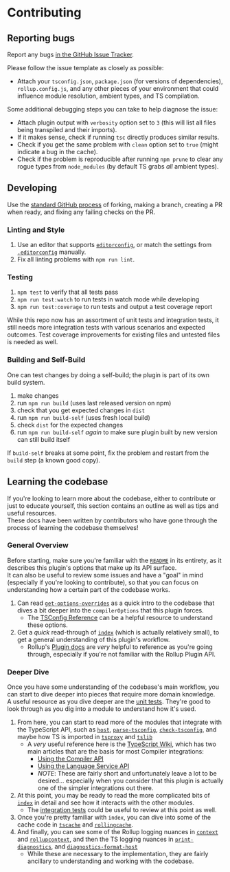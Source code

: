 # Contributing

## Reporting bugs

Report any bugs [in the GitHub Issue Tracker](https://github.com/ezolenko/rollup-plugin-typescript2/issues).

Please follow the issue template as closely as possible:

- Attach your `tsconfig.json`, `package.json` (for versions of dependencies), `rollup.config.js`, and any other pieces of your environment that could influence module resolution, ambient types, and TS compilation.

Some additional debugging steps you can take to help diagnose the issue:

- Attach plugin output with `verbosity` option set to `3` (this will list all files being transpiled and their imports).
- If it makes sense, check if running `tsc` directly produces similar results.
- Check if you get the same problem with `clean` option set to `true` (might indicate a bug in the cache).
- Check if the problem is reproducible after running `npm prune` to clear any rogue types from `node_modules` (by default TS grabs _all_ ambient types).

## Developing

Use the [standard GitHub process](https://docs.github.com/en/pull-requests/collaborating-with-pull-requests/getting-started/about-collaborative-development-models#fork-and-pull-model) of forking, making a branch, creating a PR when ready, and fixing any failing checks on the PR.

### Linting and Style

1. Use an editor that supports [`editorconfig`](https://editorconfig.org/), or match the settings from [`.editorconfig`](./.editorconfig) manually.
1. Fix all linting problems with `npm run lint`.

### Testing

1. `npm test` to verify that all tests pass
1. `npm run test:watch` to run tests in watch mode while developing
1. `npm run test:coverage` to run tests and output a test coverage report

While this repo now has an assortment of unit tests and integration tests, it still needs more integration tests with various scenarios and expected outcomes.
Test coverage improvements for existing files and untested files is needed as well.

### Building and Self-Build

One can test changes by doing a self-build; the plugin is part of its own build system.

1. make changes
1. run `npm run build` (uses last released version on npm)
1. check that you get expected changes in `dist`
1. run `npm run build-self` (uses fresh local build)
1. check `dist` for the expected changes
1. run `npm run build-self` _again_ to make sure plugin built by new version can still build itself

If `build-self` breaks at some point, fix the problem and restart from the `build` step (a known good copy).

## Learning the codebase

If you're looking to learn more about the codebase, either to contribute or just to educate yourself, this section contains an outline as well as tips and useful resources.<br />
These docs have been written by contributors who have gone through the process of learning the codebase themselves!

### General Overview

Before starting, make sure you're familiar with the [`README`](README.md) in its entirety, as it describes this plugin's options that make up its API surface.<br />
It can also be useful to review some issues and have a "goal" in mind (especially if you're looking to contribute), so that you can focus on understanding how a certain part of the codebase works.

1. Can read [`get-options-overrides`](src/get-options-overrides.ts) as a quick intro to the codebase that dives a bit deeper into the `compilerOptions` that this plugin forces.
    - The [TSConfig Reference](https://www.typescriptlang.org/tsconfig) can be a helpful resource to understand these options.
1. Get a _quick_ read-through of [`index`](src/index.ts) (which is actually relatively small), to get a general understanding of this plugin's workflow.
    - Rollup's [Plugin docs](https://rollupjs.org/guide/en/#plugins-overview) are _very_ helpful to reference as you're going through, especially if you're not familiar with the Rollup Plugin API.

### Deeper Dive

Once you have some understanding of the codebase's main workflow, you can start to dive deeper into pieces that require more domain knowledge.<br />
A useful resource as you dive deeper are the [unit tests](__tests__/). They're good to look through as you dig into a module to understand how it's used.

1. From here, you can start to read more of the modules that integrate with the TypeScript API, such as [`host`](src/host.ts), [`parse-tsconfig`](src/parse-tsconfig.ts), [`check-tsconfig`](src/check-tsconfig.ts), and maybe how TS is imported in [`tsproxy`](src/tsproxy.ts) and [`tslib`](src/tslib.ts)
    - A _very_ useful reference here is the [TypeScript Wiki](https://github.com/microsoft/TypeScript/wiki), which has two main articles that are the basis for most Compiler integrations:
      - [Using the Compiler API](https://github.com/microsoft/TypeScript/wiki/Using-the-Compiler-API)
      - [Using the Language Service API](https://github.com/microsoft/TypeScript/wiki/Using-the-Language-Service-API)
      - _NOTE_: These are fairly short and unfortunately leave a lot to be desired... especially when you consider that this plugin is actually one of the simpler integrations out there.
1. At this point, you may be ready to read the more complicated bits of [`index`](src/index.ts) in detail and see how it interacts with the other modules.
    - The [integration tests](__tests__/integration/) could be useful to review at this point as well.
1. Once you're pretty familiar with `index`, you can dive into some of the cache code in [`tscache`](src/tscache.ts) and [`rollingcache`](src/rollingcache.ts).
1. And finally, you can see some of the Rollup logging nuances in [`context`](src/context.ts) and [`rollupcontext`](src/rollupcontext.ts), and then the TS logging nuances in [`print-diagnostics`](src/print-diagnostics.ts), and [`diagnostics-format-host`](src/diagnostics-format-host.ts)
    - While these are necessary to the implementation, they are fairly ancillary to understanding and working with the codebase.
